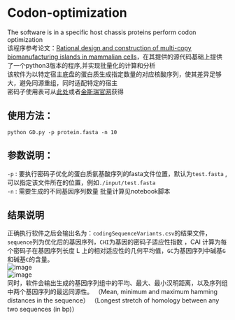 # Codon-optimization
The software is in a specific host chassis proteins perform codon optimization  
该程序参考论文：[Rational design and construction of multi-copy biomanufacturing islands in mammalian cells](https://doi.org/10.1093/nar/gkab1214)，在其提供的源代码基础上提供了一个python3版本的程序,并实现批量化的计算和分析  
该软件为以特定宿主底盘的蛋白质生成指定数量的对应核酸序列，使其差异足够大，避免同源重组，同时适配特定的宿主  
密码子使用表可从[此处](http://www.kazusa.or.jp/codon/)或者[金斯瑞官网](https://www.genscript.com/tools/codon-frequency-table)获得
## 使用方法：
```shell
python GD.py -p protein.fasta -n 10
```
## 参数说明：
`-p` : 要执行密码子优化的蛋白质氨基酸序列的fasta文件位置，默认为`test.fasta` ,可以指定该文件所在的位置，例如`./input/test.fasta`  
`-n` : 需要生成的不同基因序列数量
批量计算见notebook脚本
## 结果说明
 正确执行软件之后会输出名为：`codingSequenceVariants.csv`的结果文件，`sequence`列为优化后的基因序列，`CHI`为基因的密码子适应性指数 ，CAI 计算为每个密码子在基因序列长度 L 上的相对适应性的几何平均值，`GC`为基因序列中碱基`G`和碱基`C`的含量。  
![image](https://user-images.githubusercontent.com/35862583/234791351-31431315-7428-407f-959b-866d93601109.png)  
![image](https://user-images.githubusercontent.com/35862583/234791493-08b4ff42-4b1f-4d3f-aa05-83a8e2f5e198.png)    
同时，软件会输出生成的基因序列组中的平均、最大、最小汉明距离，以及序列组中两个基因序列的最远同源性。
（Mean, minimum and maximum hamming distances in the sequence）
（Longest stretch of homology between any two sequences (in bp)）
